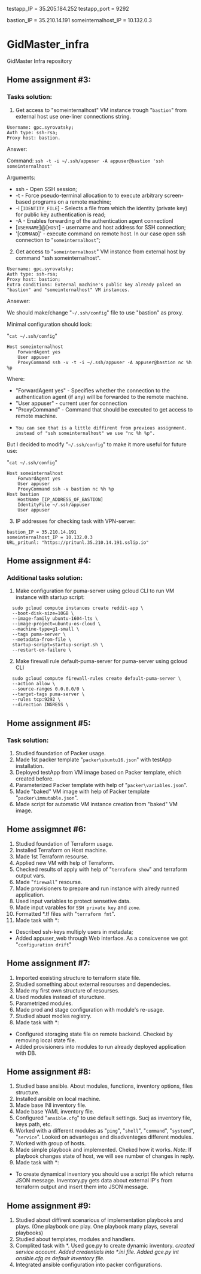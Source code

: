 testapp_IP = 35.205.184.252
testapp_port = 9292

bastion_IP = 35.210.14.191
someinternalhost_IP = 10.132.0.3


# GidMaster_infra
GidMaster Infra repository

## Home assignment #3:

### Tasks solution:

1. Get access to "someinternalhost" VM instance trough "`bastion`" from external host use one-liner connections string.
```
Username: gpc.syrovatsky;
Auth type: ssh-rsa;
Proxy host: bastion.
```
Answer:

Command: `ssh -t -i ~/.ssh/appuser -A appuser@bastion 'ssh someinternalhost'`  

Arguments:
* ssh - Open SSH session;
* -t - Force pseudo-terminal allocation to to execute arbitrary screen-based programs on	a remote machine;
* -i [`IDENTITY_FILE`] - Selects a file from which the identity (private key) for public key authentication	is read;
* -A - Enables forwarding	of the authentication agent connectionl
* [`USERNAME`]@[`HOST`] - username and host address for SSH connection;
* '[`COMMAND`]' - execute command on remote host. In our case open ssh connection to "`someinternalhost`";

2. Get access to "`someinternalhost`" VM instance from external host by command "ssh someinternalhost".
```
Username: gpc.syrovatsky;
Auth type: ssh-rsa;
Proxy host: bastion;
Extra conditions: External machine's public key already palced on "bastion" and "someinternalhost" VM instances.
```
Ansewer:

We should make/change "`~/.ssh/config`" file to use "bastion" as proxy.

Minimal configuration should look:

"`cat ~/.ssh/config`"
```
Host someinternalhost
    ForwardAgent yes
    User appuser
    ProxyCommand ssh -v -t -i ~/.ssh/appuser -A appuser@bastion nc %h %p
```
Where:
* "ForwardAgent yes" - Specifies whether the connection to the authentication agent (if any) will be forwarded to the remote machine.
* "User appuser" - current user for connection
* "ProxyCommand" - Command that should be executed to get access to remote machine.
*     You can see that is a little diffirent from previous assignment. instead of "ssh someinternalhost" we use "nc %h %p".

But I decided to modify "`~/.ssh/config`" to make it more useful for future use:

"`cat ~/.ssh/config`"
```
Host someinternalhost
    ForwardAgent yes
    User appuser
    ProxyCommand ssh -v bastion nc %h %p
Host bastion
    HostName [IP_ADDRESS_OF_BASTION]
    IdentityFile ~/.ssh/appuser
    User appuser
```

3. IP addresses for checking task with VPN-server:
```
bastion_IP = 35.210.14.191
someinternalhost_IP = 10.132.0.3    
URL_pritunl: "https://pritunl.35.210.14.191.sslip.io"
```

## Home assignment #4:

### Additional tasks solution:

1. Make configuration for puma-server using gcloud CLI to run VM instance with startup script:
```
  sudo gcloud compute instances create reddit-app \
  --boot-disk-size=10GB \
  --image-family ubuntu-1604-lts \
  --image-project=ubuntu-os-cloud \
  --machine-type=g1-small \
  --tags puma-server \
  --metadata-from-file \
  startup-script=startup-script.sh \
  --restart-on-failure \
```  

2.  Make firewall rule default-puma-server for puma-server using gcloud CLI
```
  sudo gcloud compute firewall-rules create default-puma-server \
  --action allow \
  --source-ranges 0.0.0.0/0 \
  --target-tags puma-server \
  --rules tcp:9292 \
  --direction INGRESS \
```
## Home assignment #5:

### Task solution:

1. Studied foundation of Packer usage.
2. Made 1st packer template "`packer\ubuntu16.json`" with testApp installation.
3. Deployed testApp from VM image based on Packer template, ehich created before.
4. Parameterized Packer template with help of "`packer\variables.json`".
5. Made "baked" VM image with help of Packer template "`packer\immutable.json`".
6. Made script for automatic VM instance creation from "baked" VM image.

## Home assigmnet #6:

1. Studied foundation of Terraform usage.
2. Installed Terraform on Host machine.
3. Made 1st Terraform resourse.
4. Applied new VM with help of Terraform.
5. Checked results of apply with help of "`terraform show`" and terraform output vars.
6. Made "`firewall`" resourse.
7. Made provisioners to prepare and run instance with alredy runned application.
8. Used input variables to protect sensetive data.
9. Made input varables for `SSH private key` and `zone`.
10. Formatted *.tf files with "`terraform fmt`".
11. Made task with *:
* Described ssh-keys multiply users in metadata;
* Added appuser_web through Web interface. As a consicvense we got "`configuration drift`"

## Home assignment #7:
1. Imported exeisting structure to terraform state file.
2. Studied something about external resourses and dependecies.
3. Made my first own structure of resourses.
4. Used modules instead of sturucture.
5. Parametrized modules.
6. Made prod and stage configuration with module's re-usage.
7. Studied abuot modles registry.
8. Made task with *:
* Configured storaging state file on remote backend. Checked by removing local state file. 
* Added provisioners into modules to run already deployed application with DB.

## Home assignment #8:
1. Studied base ansible. About modules, functions, inventory options, files structure.
2. Installed ansible on local machine.
3. Made base INI inventory file.
4. Made base YAML inventory file.
5. Configured "`ansible.cfg`" to use default settings. Sucj as inventory file, keys path, etc.
6. Worked with a different modules as "`ping`", "`shell`", "`command`", "`systemd`", "`service`". Looked on advanteges and disadventeges different modules.
7. Worked with group of hosts.
8. Made simple playbook and implemented. Cheked how it works. _Note_: If playbook changes state of host, we will see number of changes in reply.
9. Made task with *:
* To create dynamical inventory you should use a script file which returns JSON message. Inventory.py gets data about external IP's from terraform output and insert them into JSON message.

## Home assignment #9:
1. Studied about diffirent scenarious of implementation playbooks and plays. (One playbook one play. One playbook many plays, several playbooks) 
2. Studied about templates, modules and handlers.
3. Complited task with *. Used gce.py to create dynamic inventory. _created service account. Added credentials into *.ini file. Added gce.py int ansible.cfg as defaulr inventory file._
4. Integrated ansible configuration into packer configurations.

